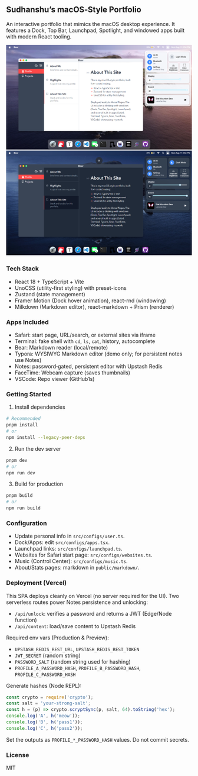 ## Sudhanshu’s macOS‑Style Portfolio

An interactive portfolio that mimics the macOS desktop experience. It features a Dock, Top Bar, Launchpad, Spotlight, and windowed apps built with modern React tooling.

![light mode](./public/screenshots/light.png)
![dark mode](./public/screenshots/dark.png)

### Tech Stack
- React 18 + TypeScript + Vite
- UnoCSS (utility‑first styling) with preset-icons
- Zustand (state management)
- Framer Motion (Dock hover animation), react-rnd (windowing)
- Milkdown (Markdown editor), react-markdown + Prism (renderer)

### Apps Included
- Safari: start page, URL/search, or external sites via iframe
- Terminal: fake shell with `cd`, `ls`, `cat`, history, autocomplete
- Bear: Markdown reader (local/remote)
- Typora: WYSIWYG Markdown editor (demo only; for persistent notes use Notes)
- Notes: password‑gated, persistent editor with Upstash Redis
- FaceTime: Webcam capture (saves thumbnails)
- VSCode: Repo viewer (GitHub1s)

### Getting Started
1) Install dependencies
```bash
# Recommended
pnpm install
# or
npm install --legacy-peer-deps
```

2) Run the dev server
```bash
pnpm dev
# or
npm run dev
```

3) Build for production
```bash
pnpm build
# or
npm run build
```

### Configuration
- Update personal info in `src/configs/user.ts`.
- Dock/Apps: edit `src/configs/apps.tsx`.
- Launchpad links: `src/configs/launchpad.ts`.
- Websites for Safari start page: `src/configs/websites.ts`.
- Music (Control Center): `src/configs/music.ts`.
- About/Stats pages: markdown in `public/markdown/`.

### Deployment (Vercel)
This SPA deploys cleanly on Vercel (no server required for the UI). Two serverless routes power Notes persistence and unlocking:
- `/api/unlock`: verifies a password and returns a JWT (Edge/Node function)
- `/api/content`: load/save content to Upstash Redis

Required env vars (Production & Preview):
- `UPSTASH_REDIS_REST_URL`, `UPSTASH_REDIS_REST_TOKEN`
- `JWT_SECRET` (random string)
- `PASSWORD_SALT` (random string used for hashing)
- `PROFILE_A_PASSWORD_HASH`, `PROFILE_B_PASSWORD_HASH`, `PROFILE_C_PASSWORD_HASH`

Generate hashes (Node REPL):
```js
const crypto = require('crypto');
const salt = 'your-strong-salt';
const h = (p) => crypto.scryptSync(p, salt, 64).toString('hex');
console.log('A', h('meow'));
console.log('B', h('pass1'));
console.log('C', h('pass2'));
```
Set the outputs as `PROFILE_*_PASSWORD_HASH` values. Do not commit secrets.

### License
MIT
